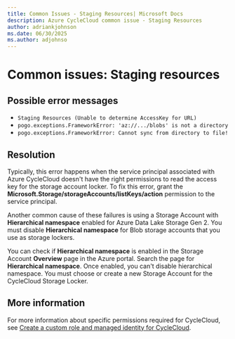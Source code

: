 ```yaml
---
title: Common Issues - Staging Resources| Microsoft Docs
description: Azure CycleCloud common issue - Staging Resources
author: adriankjohnson
ms.date: 06/30/2025
ms.author: adjohnso
---
```

# Common issues: Staging resources

## Possible error messages

- `Staging Resources (Unable to determine AccessKey for URL)`
- `pogo.exceptions.FrameworkError: 'az://.../blobs' is not a directory`
- `pogo.exceptions.FrameworkError: Cannot sync from directory to file!`

## Resolution

Typically, this error happens when the service principal associated with Azure CycleCloud doesn't have the right permissions to read the access key for the storage account locker. To fix this error, grant the **Microsoft.Storage/storageAccounts/listKeys/action** permission to the service principal.

Another common cause of these failures is using a Storage Account with **Hierarchical namespace** enabled for Azure Data Lake Storage Gen 2. You must disable **Hierarchical namespace** for Blob storage accounts that you use as storage lockers.

You can check if **Hierarchical namespace** is enabled in the Storage Account **Overview** page in the Azure portal. Search the page for **Hierarchical namespace**. Once enabled, you can't disable hierarchical namespace. You must choose or create a new Storage Account for the CycleCloud Storage Locker.

## More information

For more information about specific permissions required for CycleCloud, see [Create a custom role and managed identity for CycleCloud](/azure/cyclecloud/managed-identities#create-a-custom-role-and-managed-identity-for-cyclecloud).
